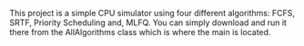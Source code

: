 This project is a simple CPU simulator using four different algorithms: FCFS, SRTF, Priority Scheduling and, MLFQ.
You can simply download and run it there from the AllAlgorithms class which is where the main is located.
